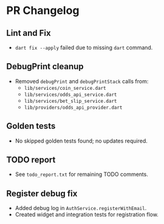 # PR Changelog

## Lint and Fix

- `dart fix --apply` failed due to missing `dart` command.

## DebugPrint cleanup

- Removed `debugPrint` and `debugPrintStack` calls from:
  - `lib/services/coin_service.dart`
  - `lib/services/odds_api_service.dart`
  - `lib/services/bet_slip_service.dart`
  - `lib/providers/odds_api_provider.dart`

## Golden tests

- No skipped golden tests found; no updates required.

## TODO report

- See `todo_report.txt` for remaining TODO comments.

## Register debug fix

- Added debug log in `AuthService.registerWithEmail`.
- Created widget and integration tests for registration flow.
